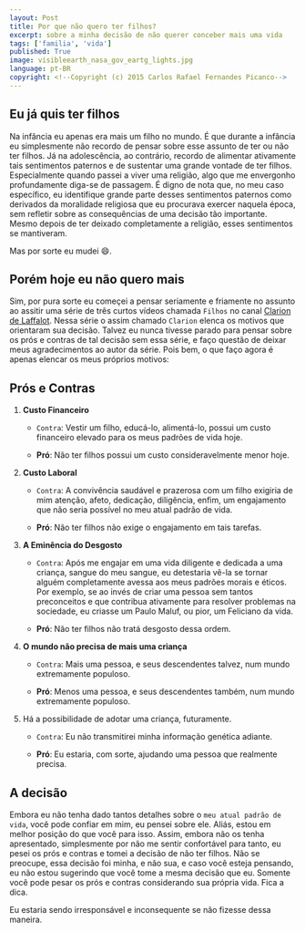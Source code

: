 ```yaml
---
layout: Post
title: Por que não quero ter filhos?
excerpt: sobre a minha decisão de não querer conceber mais uma vida
tags: ['familia', 'vida']
published: True
image: visibleearth_nasa_gov_eartg_lights.jpg
language: pt-BR
copyright: <!--Copyright (c) 2015 Carlos Rafael Fernandes Picanco-->
---
```


## Eu já quis ter filhos

Na infância eu apenas era mais um filho no mundo. É que durante a infância eu simplesmente não recordo de pensar sobre esse assunto de ter ou não ter filhos. Já na adolescência, ao contrário, recordo de alimentar ativamente tais sentimentos paternos e de sustentar uma grande vontade de ter filhos. Especialmente quando passei a viver uma religião, algo que me envergonho profundamente diga-se de passagem. É digno de nota que, no meu caso específico, eu identifique grande parte desses sentimentos paternos como derivados da moralidade religiosa que eu procurava exercer naquela época, sem refletir sobre as consequências de uma decisão tão importante. Mesmo depois de ter deixado completamente a religião, esses sentimentos se mantiveram.

Mas por sorte eu mudei :smile:. 

## Porém **hoje** eu não quero mais

Sim, por pura sorte eu começei a pensar seriamente e friamente no assunto ao assitir uma série de três curtos vídeos chamada `Filhos` no canal [Clarion de Laffalot](https://www.youtube.com/watch?v=2Rw7-NK8xVg&list=PLAAC92EC3CC4E253B). Nessa série o assim chamado `Clarion` elenca os motivos que orientaram sua decisão. Talvez eu nunca tivesse parado para pensar sobre os prós e contras de tal decisão sem essa série, e faço questão de deixar meus agradecimentos ao autor da série. Pois bem, o que faço agora é apenas elencar os meus próprios motivos:

## Prós e Contras

1. **Custo Financeiro**
   - `Contra`: Vestir um filho, educá-lo, alimentá-lo, possui um custo financeiro elevado para os meus padrões de vida hoje.

   - **Pró**: Não ter filhos possui um custo consideravelmente menor hoje.

1. **Custo Laboral**
   - `Contra`: A convivência saudável e prazerosa com um filho exigiria de mim atenção, afeto, dedicação, diligência, enfim, um engajamento que não seria possível no meu atual padrão de vida.

   - **Pró**: Não ter filhos não exige o engajamento em tais tarefas.

1. **A Eminência do Desgosto**
	- `Contra`: Após me engajar em uma vida diligente e dedicada a uma criança, sangue do meu sangue, eu detestaria vê-la se tornar alguém completamente avessa aos meus padrões morais e éticos. Por exemplo, se ao invés de criar uma pessoa sem tantos preconceitos e que contribua ativamente para resolver problemas na sociedade, eu criasse um Paulo Maluf, ou pior, um Feliciano da vida.

	- **Pró**: Não ter filhos não tratá desgosto dessa ordem.

1. **O mundo não precisa de mais uma criança**
	- `Contra`: Mais uma pessoa, e seus descendentes talvez, num mundo extremamente populoso.

	- **Pró**: Menos uma pessoa, e seus descendentes também, num mundo extremamente populoso.

1. Há a possibilidade de adotar uma criança, futuramente.
	- `Contra`: Eu não transmitirei minha informação genética adiante.

	- **Pró**: Eu estaria, com sorte, ajudando uma pessoa que realmente precisa.


## A decisão

Embora eu não tenha dado tantos detalhes sobre o `meu atual padrão de vida`, você pode confiar em mim, eu pensei sobre ele. Aliás, estou em melhor posição do que você para isso. Assim, embora não os tenha apresentado, simplesmente por não me sentir confortável para tanto, eu pesei os prós e contras e tomei a decisão de não ter filhos. Não se preocupe, essa decisão foi minha, e não sua, e caso você esteja pensando, eu não estou sugerindo que você tome a mesma decisão que eu. Somente você pode pesar os prós e contras considerando sua própria vida. Fica a dica.

Eu estaria sendo irresponsável e inconsequente se não fizesse dessa maneira.